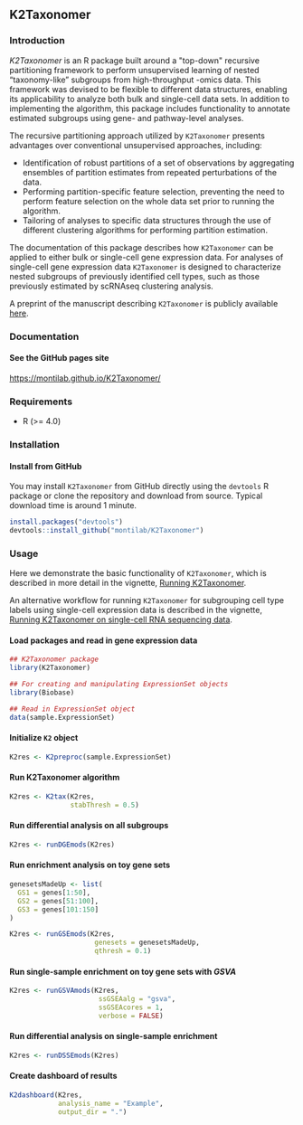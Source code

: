 ## K2Taxonomer

### Introduction

*K2Taxonomer* is an R package built around a "top-down" recursive partitioning framework to perform unsupervised learning of nested “taxonomy-like” subgroups from high-throughput -omics data. This framework was devised to be flexible to different data structures, enabling its applicability to analyze both bulk and single-cell data sets. In addition to implementing the algorithm, this package includes functionality to annotate estimated subgroups using gene- and pathway-level analyses.

The recursive partitioning approach utilized by `K2Taxonomer` presents advantages over conventional unsupervised approaches, including:

- Identification of robust partitions of a set of observations by aggregating ensembles of partition estimates from repeated perturbations of the data.
- Performing partition-specific feature selection, preventing the need to perform feature selection on the whole data set prior to running the algorithm.
- Tailoring of analyses to specific data structures through the use of different clustering algorithms for performing partition estimation.

The documentation of this package describes how `K2Taxonomer` can be applied to either bulk or single-cell gene expression data. For analyses of single-cell gene expression data `K2Taxonomer` is designed to characterize nested subgroups of previously identified cell types, such as those previously estimated by scRNAseq clustering analysis.

A preprint of the manuscript describing `K2Taxonomer` is publicly available [here](https://www.biorxiv.org/content/10.1101/2020.11.05.370197v1/).

### Documentation

#### See the GitHub pages site
https://montilab.github.io/K2Taxonomer/

### Requirements

- R (>= 4.0)

### Installation

#### Install from GitHub

You may install `K2Taxonomer` from GitHub directly using the `devtools` R package or clone the repository and download from source. Typical download time is around 1 minute.

```r
install.packages("devtools")
devtools::install_github("montilab/K2Taxonomer")
```

### Usage

Here we demonstrate the basic functionality of `K2Taxonomer`, which is described in more detail in the vignette, [Running K2Taxonomer](https://montilab.github.io/K2Taxonomer/articles/RunningK2Taxonomer.html).

An alternative workflow for running `K2Taxonomer` for subgrouping cell type labels using single-cell expression data is described in the vignette, [Running K2Taxonomer on single-cell RNA sequencing data](https://montilab.github.io/K2Taxonomer/articles/K2Taxonomer_singlecell.html).

#### Load packages and read in gene expression data

```r
## K2Taxonomer package
library(K2Taxonomer)

## For creating and manipulating ExpressionSet objects
library(Biobase)

## Read in ExpressionSet object
data(sample.ExpressionSet)
```
#### Initialize `K2` object

```r
K2res <- K2preproc(sample.ExpressionSet)
```

#### Run K2Taxonomer algorithm

```r
K2res <- K2tax(K2res,
               stabThresh = 0.5)
```

#### Run differential analysis on all subgroups

```r
K2res <- runDGEmods(K2res)
```

#### Run enrichment analysis on toy gene sets

```r
genesetsMadeUp <- list(
  GS1 = genes[1:50],
  GS2 = genes[51:100],
  GS3 = genes[101:150]
)

K2res <- runGSEmods(K2res, 
                     genesets = genesetsMadeUp,
                     qthresh = 0.1)
```

#### Run single-sample enrichment on toy gene sets with *GSVA*

```r
K2res <- runGSVAmods(K2res, 
                      ssGSEAalg = "gsva",
                      ssGSEAcores = 1,
                      verbose = FALSE)
```

#### Run differential analysis on single-sample enrichment

```r
K2res <- runDSSEmods(K2res)
```

#### Create dashboard of results

```r
K2dashboard(K2res,
            analysis_name = "Example",
            output_dir = ".")
```
